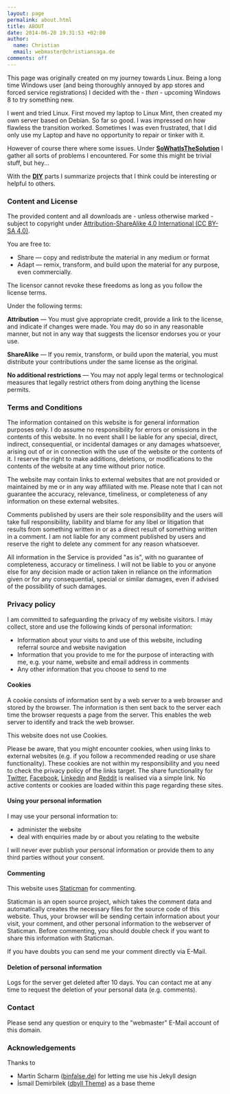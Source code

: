 ```yaml
---
layout: page
permalink: about.html
title: ABOUT
date: 2014-06-20 19:31:53 +02:00
author:
  name: Christian
  email: webmaster@christiansaga.de
comments: off
---
```


This page was originally created on my journey towards Linux. Being a long time Windows user (and being thoroughly annoyed by app stores and forced service registrations) I decided with the *- then -* upcoming Windows 8 to try something new.

I went and tried Linux. First moved my laptop to Linux Mint, then created my own server based on Debian. So far so good. I was impressed on how flawless the transition worked. Sometimes I was even frustrated, that I did only use my Laptop and have no opportunity to repair or tinker with it.

However of course there where some issues. Under [**SoWhatIsTheSolution**](/categories.html#SoWhatIsTheSolution-ref) I gather all sorts of problems I encountered. For some this might be trivial stuff, but hey...

With the [**DIY**](/categories.html#DIY-ref) parts I summarize projects that I think could be interesting or helpful to others.

### Content and License
The provided content and all downloads are - unless otherwise marked - subject to copyright under [Attribution-ShareAlike 4.0 International (CC BY-SA 4.0)](https://creativecommons.org/licenses/by-sa/4.0/legalcode).

You are free to:

* Share — copy and redistribute the material in any medium or format
* Adapt — remix, transform, and build upon the material for any purpose, even commercially.

The licensor cannot revoke these freedoms as long as you follow the license terms.

Under the following terms:

**Attribution** — You must give appropriate credit, provide a link to the license, and indicate if changes were made. You may do so in any reasonable manner, but not in any way that suggests the licensor endorses you or your use.

**ShareAlike** — If you remix, transform, or build upon the material, you must distribute your contributions under the same license as the original.

**No additional restrictions** — You may not apply legal terms or technological measures that legally restrict others from doing anything the license permits.

### Terms and Conditions
The information contained on this website is for general information purposes only.
I do assume no responsibility for errors or omissions in the contents of this website. In no event shall I be liable for any special, direct, indirect, consequential, or incidental damages or any damages whatsoever, arising out of or in connection with the use of the website or the contents of it. I reserve the right to make additions, deletions, or modifications to the contents of the website at any time without prior notice.

The website may contain links to external websites that are not provided or maintained by me or in any way affiliated with me. Please note that I can not guarantee the accuracy, relevance, timeliness, or completeness of any information on these external websites.

Comments published by users are their sole responsibility and the users will take full responsibility, liability and blame for any libel or litigation that results from something written in or as a direct result of something written in a comment. I am not liable for any comment published by users and reserve the right to delete any comment for any reason whatsoever.

All information in the Service is provided "as is", with no guarantee of completeness, accuracy or timeliness. I will not be liable to you or anyone else for any decision made or action taken in reliance on the information given or for any consequential, special or similar damages, even if advised of the possibility of such damages.

### Privacy policy
I am committed to safeguarding the privacy of my website visitors. I may collect, store and use the following kinds of personal information:

* Information about your visits to and use of this website, including referral source and website navigation
* Information that you provide to me for the purpose of interacting with me, e.g. your name, website and email address in comments
* Any other information that you choose to send to me

#### Cookies

A cookie consists of information sent by a web server to a web browser and stored by the browser. The information is then sent back to the server each time the browser requests a page from the server. This enables the web server to identify and track the web browser.

This website does not use Cookies.

Please be aware, that you might encounter cookies, when using links to external websites (e.g. if you follow a recommended reading or use share functionality). These cookies are not within my responsibility and you need to check the privacy policy of the links target.
The share functionality for [Twitter](https://www.twitter.com), [Facebook](https://www.facebook.com), [Linkedin](https://www.linkedin.com) and [Reddit](https://www.reddit.com) is realised via a simple link. No active contents or cookies are loaded within this page regarding these sites.


#### Using your personal information

I may use your personal information to:

* administer the website
* deal with enquiries made by or about you relating to the website

I will never ever publish your personal information or provide them to any third parties without your consent.

#### Commenting

This website uses [Staticman](https://staticman.net/) for commenting.

Staticman is an open source project, which takes the comment data and automatically creates the necessary files for the source code of this website. Thus, your browser will be sending certain information about your visit, your comment, and other personal information to the webserver of Staticman. Before commenting, you should double check if you want to share this information with Staticman.

If you have doubts you can send me your comment directly via E-Mail.

#### Deletion of personal information
Logs for the server get deleted after 10 days. You can contact me at any time to request the deletion of your personal data (e.g. comments).

### Contact
Please send any question or enquiry to the "webmaster" E-Mail account of this domain.

### Acknowledgements
Thanks to
* Martin Scharm ([binfalse.de](https://binfalse.de)) for letting me use his Jekyll design
* İsmail Demirbilek ([dbyll Theme](https://github.com/dbtek/dbyll)) as a base theme
